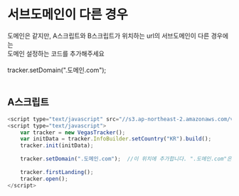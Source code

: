# 서브도메인이 다른 경우

도메인은 같지만, A스크립트와 B스크립트가 위치하는 url의 서브도메인이 다른 경우에는
<br>
도메인 설정하는 코드를 추가해주세요
<br><br>
tracker.setDomain(".도메인.com"); 
<br><br>


## A스크립트

```javascript
<script type="text/javascript" src="//s3.ap-northeast-2.amazonaws.com/vegas-kor-o/sdk/web/vegastracker.min.js"></script>
<script type="text/javascript">
    var tracker = new VegasTracker();
    var initData = tracker.InfoBuilder.setCountry("KR").build();
    tracker.init(initData);
    
    tracker.setDomain(".도메인.com");  //이 위치에 추가합니다. ".도메인.com"은 수정해서 사용합니다.
    
    tracker.firstLanding();
    tracker.open();
</script>
```
<br><br><br><br>
